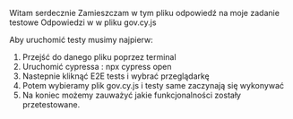 Witam serdecznie
Zamieszczam w tym pliku odpowiedź na moje zadanie testowe
Odpowiedzi w w pliku gov.cy.js

Aby uruchomić testy musimy najpierw:
1. Przejść do danego pliku poprzez terminal
2. Uruchomić cypressa : npx cypress open
3. Nastepnie kliknąć E2E tests i wybrać przeglądarkę
4. Potem wybieramy plik gov.cy.js i testy same zaczynają się wykonywać
5. Na koniec możemy zauważyć jakie funkcjonalności zostały przetestowane.

